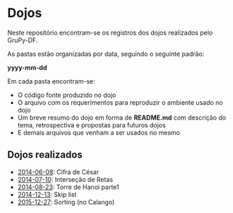 # Dojos

Neste repositório encontram-se os registros dos dojos realizados pelo GruPy-DF.

As pastas estão organizadas por data, seguindo o seguinte padrão:

**yyyy-mm-dd**

Em cada pasta encontram-se:

* O código fonte produzido no dojo
* O arquivo com os requerimentos para reproduzir o ambiente usado no dojo
* Um breve resumo do dojo em forma de **README.md** com descrição do tema, retrospectiva e propostas para futuros dojos
* E demais arquivos que venham a ser usados no mesmo

## Dojos realizados

* [2014-06-08](2014-06-08): Cifra de César
* [2014-07-10](2014-07-10): Interseção de Retas
* [2014-08-23](2014-08-23): Torre de Hanoi parte1
* [2014-12-13](2014-12-13): Skip list
* [2015-12-27](2015-12-27): Sorting (no Calango)
